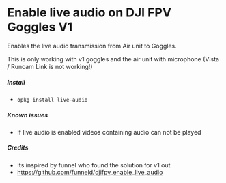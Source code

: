 # Enable live audio on DJI FPV Goggles V1
Enables the live audio transmission from Air unit to Goggles.

This is only working with v1 goggles and the air unit with microphone (Vista / Runcam Link is not working!)

##### Install

- `opkg install live-audio`

##### Known issues

- If live audio is enabled videos containing audio can not be played

##### Credits
- Its inspired by funnel who found the solution for v1 out
- https://github.com/funneld/djifpv_enable_live_audio
